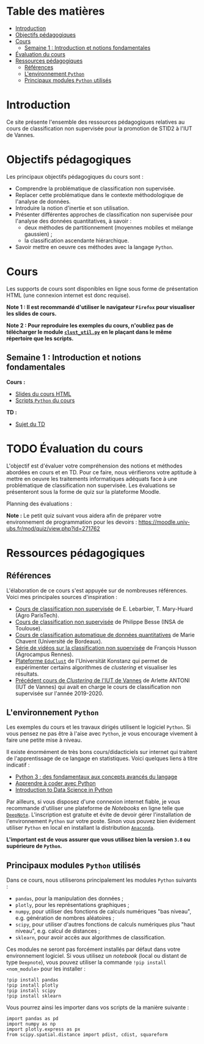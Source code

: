 
# Table des matières

-   [Introduction](#orgf04bc0c)
-   [Objectifs pédagogiques](#orgea72e5b)
-   [Cours](#org9fc7d77)
    -   [Semaine 1 : Introduction et notions fondamentales](#org2564cfb)
-   [Évaluation du cours](#org56c8aaa)
-   [Ressources pédagogiques](#orgfbabbcd)
    -   [Références](#org3675afc)
    -   [L'environnement `Python`](#orge3c3a74)
    -   [Principaux modules `Python` utilisés](#orgffcd2e5)



<a id="orgf04bc0c"></a>

# Introduction

Ce site présente l'ensemble des ressources pédagogiques relatives au cours de classification non
supervisée pour la promotion de STID2 à l'IUT de Vannes.


<a id="orgea72e5b"></a>

# Objectifs pédagogiques

Les principaux objectifs pédagogiques du cours sont :

-   Comprendre la problématique de classification non supervisée.
-   Replacer cette problématique dans le contexte méthodologique de l'analyse de données.
-   Introduire la notion d'inertie et son utilisation.
-   Présenter différentes approches de classification non supervisée pour l'analyse des données
    quantitatives, à savoir :
    -   deux méthodes de partitionnement (moyennes mobiles et mélange gaussien) ;
    -   la classification ascendante hiérarchique.
-   Savoir mettre en oeuvre ces méthodes avec la langage `Python`.


<a id="org9fc7d77"></a>

# Cours

Les supports de cours sont disponibles en ligne sous forme de présentation HTML (une connexion internet est
donc requise).

**Note 1 : Il est recommandé d'utiliser le navigateur `Firefox` pour visualiser les slides de cours.**

**Note 2 : Pour reproduire les exemples du cours, n'oubliez pas de télécharger le module
[`clust_util.py`](https://github.com/roland-donat/cours-class-non-sup/tree/main/python) en le plaçant dans le même répertoire que les scripts.**


<a id="org2564cfb"></a>

## Semaine 1 : Introduction et notions fondamentales

**Cours :**

-   [Slides du cours HTML](https://roland-donat.github.io/cours-class-non-sup/cours/c1/c1.html)
-   [Scripts `Python` du cours](https://github.com/roland-donat/cours-class-non-sup/tree/main/cours/c1/)

**TD :**

-   [Sujet du TD](https://roland-donat.github.io/cours-class-non-sup/td/td1/td1.html)


<a id="org56c8aaa"></a>

# TODO Évaluation du cours

L'objectif est d'évaluer votre compréhension des notions et méthodes abordées en cours et
en TD. Pour ce faire, nous vérifierons votre aptitude à mettre en oeuvre les traitements
informatiques adéquats face à une problématique de classification non supervisée. Les évaluations se
présenteront sous la forme de quiz sur la plateforme Moodle. 

Planning des évaluations :

**Note :** 
Le petit quiz suivant vous aidera afin de préparer votre environnement de programmation pour
les devoirs : <https://moodle.univ-ubs.fr/mod/quiz/view.php?id=271762>


<a id="orgfbabbcd"></a>

# Ressources pédagogiques


<a id="org3675afc"></a>

## Références

L'élaboration de ce cours s'est appuyée sur de nombreuses références. Voici mes principales sources
d'inspiration :

-   [Cours de classification non supervisée](http://www2.agroparistech.fr/IMG/pdf/ClassificationNonSupervisee-AgroParisTech.pdf) de E. Lebarbier, T. Mary-Huard (Agro ParisTech).
-   [Cours de classification non supervisée](https://www.math.univ-toulouse.fr/~besse/Wikistat/pdf/st-m-explo-classif.pdf) de Philippe Besse (INSA de Toulouse).
-   [Cours de classification automatique de données quantitatives](http://www.math.u-bordeaux.fr/~mchave100p/wordpress/wp-content/uploads/2013/10/cours_classif_quanti.pdf) de Marie Chavent (Université de Bordeaux).
-   [Série de vidéos sur la classification non supervisée](https://www.youtube.com/watch?v=SE_4dLh5vXY) de François Husson (Agrocampus Rennes).
-   [Plateforme `EduClust`](https://educlust.dbvis.de) de l'Universität Konstanz qui permet de expérimenter certains algorithmes de
    *clustering* et visualiser les résultats.
-   [Précédent cours de *Clustering* de l'IUT de Vannes](https://moodle.univ-ubs.fr/course/view.php?id=3596) de Arlette ANTONI (IUT de Vannes) qui avait en
    charge le cours de classification non supervisée sur l'année 2019-2020.


<a id="orge3c3a74"></a>

## L'environnement `Python`

Les exemples du cours et les travaux dirigés utilisent le logiciel `Python`. Si vous pensez ne pas
être à l'aise avec `Python`, je vous encourage vivement à faire une petite mise à niveau.

Il existe énormément de très bons cours/didacticiels sur internet qui traitent de l'apprentissage de ce
langage en statistiques. Voici quelques liens à titre indicatif :

-   [Python 3 : des fondamentaux aux concepts avancés du langage](https://www.fun-mooc.fr/fr/cours/python-3-des-fondamentaux-aux-concepts-avances-du-langage/)
-   [Apprendre à coder avec Python](https://www.fun-mooc.fr/fr/cours/apprendre-a-coder-avec-python/)
-   [Introduction to Data Science in Python](https://www.coursera.org/learn/python-data-analysis?specialization=data-science-python)

Par ailleurs, si vous disposez d'une connexion internet fiable, je vous recommande d'utiliser une
plateforme de *Notebooks* en ligne telle que [`DeepNote`](https://deepnote.com). L'inscription est gratuite et évite de
devoir gérer l'installation de l'environnement `Python` sur votre poste. 
Sinon vous pouvez bien évidement utiliser `Python` en local en installant la distribution
[`Anaconda`](https://www.anaconda.com/products/individual). 

**L'important est de vous assurer que vous utilisez bien la version `3.8` ou supérieure de `Python`.**


<a id="orgffcd2e5"></a>

## Principaux modules `Python` utilisés

Dans ce cours, nous utiliserons principalement les modules `Python` suivants :

-   `pandas`, pour la manipulation des données ;
-   `plotly`, pour les représentations graphiques ;
-   `numpy`, pour utiliser des fonctions de calculs numériques "bas niveau", e.g. génération de
    nombres aléatoires ;
-   `scipy`, pour utiliser d'autres fonctions de calculs numériques plus "haut niveau", e.g. calcul de
    distances ;
-   `sklearn`, pour avoir accès aux algorithmes de classification.

Ces modules ne seront pas forcément installés par défaut dans votre environnement logiciel. Si vous
utilisez un *notebook* (local ou distant de type `Deepnote`), vous pouvez utiliser la commande `!pip
install <nom_module>` pour les installer : 

    !pip install pandas
    !pip install plotly
    !pip install scipy
    !pip install sklearn

Vous pourrez ainsi les importer dans vos scripts de la manière suivante :

    import pandas as pd
    import numpy as np
    import plotly.express as px
    from scipy.spatial.distance import pdist, cdist, squareform

